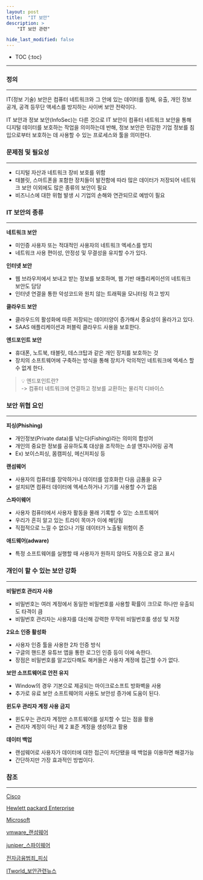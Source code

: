 ```yaml
---
layout: post
title:  "IT 보안"
description: >
    "IT 보안 관련"

hide_last_modified: false
---
```

* TOC
{:toc}
***
### 정의

---

IT(정보 기술) 보안은 컴퓨터 네트워크와 그 안에 있는 데이터를 침해, 유출, 개인 정보 공개, 공격 등무단 액세스를 방지하는 사이버 보안 전략이다.

IT 보안과 정보 보안(InfoSec)는 다른 것으로 IT 보안이 컴퓨터 네트워크 보안을 통해 디지털 데이터를 보호하는 작업을 의미하는데 반해, 정보 보안은 민감한 기업 정보를 침입으로부터 보호하는 데 사용할 수 있는 프로세스와 툴을 의미한다.

### 문제점 및 필요성

---

- 디지털 자산과 네트워크 장비 보호를 위함
- 태블릿, 스마트폰을 포함한 장치들이 발전함에 따라 많은 데이터가 저장되어 네트워크 보안 이외에도 많은 종류의 보안이 필요
- 비즈니스에 대한 위협 발생 시 기업의 손해와 연관되므로 예방이 필요

### IT 보안의 종류

---

**네트워크 보안**

- 미인증 사용자 또는 적대적인 사용자의 네트워크 엑세스를 방지
- 네트워크 사용 편이성, 안정성 및 무결성을 유지할 수가 있다.

**인터넷 보안**

- 웹 브라우저에서 보내고 받는 정보를 보호하며, 웹 기반 애플리케이션의 네트워크 보안도 담당
- 인터넷 연결을 통한 악성코드와 원치 않는 트래픽을 모니터링 하고 방지

**클라우드 보안**

- 클라우드의 활성화에 따른 저장되는 데이터양이 증가해서 중요성이 올라가고 있다.
- SAAS 애플리케이션과 퍼블릭 클라우드 사용을 보호한다.

**엔드포인트 보안**

- 휴대폰, 노트북, 태블릿, 데스크탑과 같은 개인 장치를 보호하는 것
- 장치의 소프트웨어에 구축하는 방식을 통해 장치가 악의적인 네트워크에 엑세스 할 수 없게 한다.

> 💡 엔드포인트란?   
>  -> 컴퓨터 네트워크에 연결하고 정보를 교환하는 물리적 디바이스


### 보안 위협 요인

---
**피싱(Phishing)**


- 개인정보(Private data)를 낚는다(Fishing)라는 의미의 합성어
- 개인의 중요한 정보를 공유하도록 대상을 조작하는 소셜 엔지니어링 공격
- Ex) 보이스피싱, 몸캠피싱, 메신저피싱 등

**랜섬웨어**

- 사용자의 컴퓨터를 장악하거나 데이터를 암호화한 다음 금품을 요구
- 설치되면 컴퓨터 데이터에 엑세스하거나 기기를 사용할 수가 없음

**스파이웨어**

- 사용자 컴퓨터에서 사용자 활동을 몰래 기록할 수 있는 소프트웨어
- 우리가 흔히 알고 있는 트라이 목마가 이에 해당됨
- 직접적으로 느낄 수 없으나 기밀 데이터가 노출될 위험이 존

**애드웨어(adware)**

- 특정 소프트웨어를 실행할 때 사용자가 원하지 않아도 자동으로 광고 표시

### 개인이 할 수 있는 보안 강화

---

**비밀번호 관리자 사용**

- 비밀번호는 여러 계정에서 동일한 비밀번호를 사용할 확률이 크므로 하나만 유출되도 타격이 큼
- 비밀번호 관리자는 사용자를 대신해 강력한 무작위 비밀번호를 생성 및 저장

**2요소 인증 활성화**

- 사용자 인증 툴을 사용한 2차 인증 방식
- 구글의 핸드폰 유튜브 앱을 통한 로그인 인증 등이 이에 속한다.
- 장점은 비밀번호를 알고있다해도 해커들은 사용자 계정에 접근할 수가 없다.

**보안 소프트웨어로 안전 유지**

- Window의 경우 기본으로 제공되는 마이크로소프트 방화벽을 사용
- 추가로 유료 보안 소프트웨어의 사용도 보안성 증가에 도움이 된다.

**윈도우 관리자 계정 사용 금지**

- 윈도우는 관리자 계정만 소프트웨어를 설치할 수 있는 점을 활용
- 관리자 계정이 아닌 제 2 표준 계정을 생성하고 활용

**데이터 백업**

- 랜섬웨어로 사용자가 데이터에 대한 접근이 차단됐을 때 백업을 이용하면 해결가능
- 간단하지만 가장 효과적인 방법이다.

### 참조

---

[Cisco](https://www.cisco.com/c/ko_kr/products/security/what-is-it-security.html#~how-it-security-works)

[Hewlett packard Enterprise](https://www.hpe.com/kr/ko/what-is/it-security.html)

[Microsoft](https://www.microsoft.com/ko-kr/security/business/security-101/what-is-an-endpoint)

[vmware_랜섬웨어](https://www.vmware.com/kr/topics/glossary/content/ransomware.html)

[juniper_스파이웨어](https://www.juniper.net/kr/ko/research-topics/what-is-spyware.html)

[전자금융범죄_피싱](https://www.easylaw.go.kr/CSP/CnpClsMainBtr.laf?popMenu=ov&csmSeq=1592&ccfNo=2&cciNo=1&cnpClsNo=1)

[ITworld_보안관련뉴스](https://www.itworld.co.kr/news/227874)